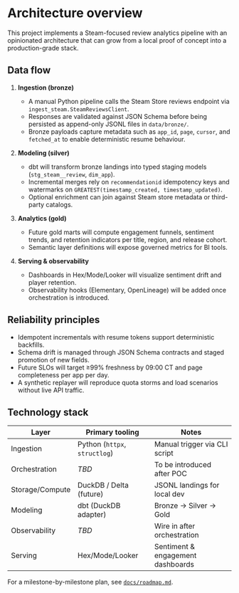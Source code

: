 # Architecture overview

This project implements a Steam-focused review analytics pipeline with an
opinionated architecture that can grow from a local proof of concept into a
production-grade stack.

## Data flow

1. **Ingestion (bronze)**
   * A manual Python pipeline calls the Steam Store reviews endpoint via
     `ingest_steam.SteamReviewsClient`.
   * Responses are validated against JSON Schema before being persisted as
     append-only JSONL files in `data/bronze/`.
   * Bronze payloads capture metadata such as `app_id`, `page`, `cursor`, and
     `fetched_at` to enable deterministic resume behaviour.

2. **Modeling (silver)**
   * dbt will transform bronze landings into typed staging models
     (`stg_steam__review`, `dim_app`).
   * Incremental merges rely on `recommendationid` idempotency keys and watermarks
     on `GREATEST(timestamp_created, timestamp_updated)`.
   * Optional enrichment can join against Steam store metadata or third-party
     catalogs.

3. **Analytics (gold)**
   * Future gold marts will compute engagement funnels, sentiment trends, and
     retention indicators per title, region, and release cohort.
   * Semantic layer definitions will expose governed metrics for BI tools.

4. **Serving & observability**
   * Dashboards in Hex/Mode/Looker will visualize sentiment drift and player
     retention.
   * Observability hooks (Elementary, OpenLineage) will be added once orchestration
     is introduced.

## Reliability principles

* Idempotent incrementals with resume tokens support deterministic backfills.
* Schema drift is managed through JSON Schema contracts and staged promotion of
  new fields.
* Future SLOs will target ≥99% freshness by 09:00 CT and page completeness per
  app per day.
* A synthetic replayer will reproduce quota storms and load scenarios without
  live API traffic.

## Technology stack

| Layer            | Primary tooling                     | Notes |
| ---------------- | ----------------------------------- | ----- |
| Ingestion        | Python (`httpx`, `structlog`)       | Manual trigger via CLI script |
| Orchestration    | _TBD_                               | To be introduced after POC |
| Storage/Compute  | DuckDB / Delta (future)             | JSONL landings for local dev |
| Modeling         | dbt (DuckDB adapter)                | Bronze → Silver → Gold |
| Observability    | _TBD_                               | Wire in after orchestration |
| Serving          | Hex/Mode/Looker                     | Sentiment & engagement dashboards |

For a milestone-by-milestone plan, see [`docs/roadmap.md`](roadmap.md).

